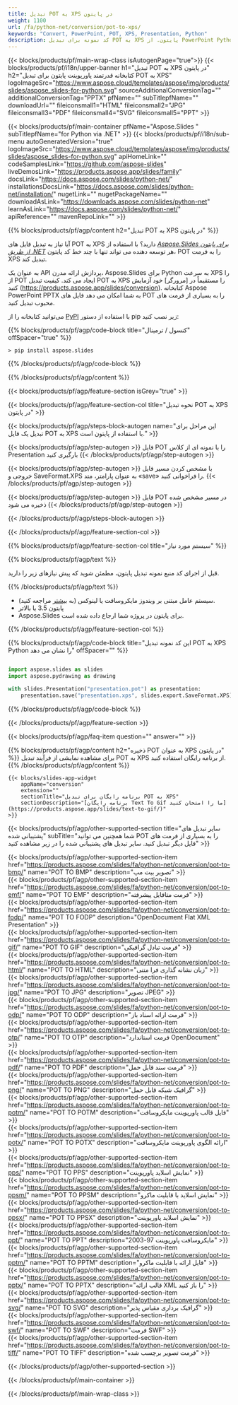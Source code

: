 ```yaml
---
title: تبدیل POT به XPS در پایتون
weight: 1100
url: /fa/python-net/conversion/pot-to-xps/ 
keywords: "Convert, PowerPoint, POT, XPS, Presentation, Python"
description: کد نمونه برای تبدیل POT به XPS پایتون. از PowerPoint Python API برای تبدیل دسته ای فایل های POT به فایل های XPS استفاده کنید.
---
```


{{< blocks/products/pf/main-wrap-class isAutogenPage="true">}}
{{< blocks/products/pf/i18n/upper-banner h1="تبدیل POT به XPS در پایتون" h2="کتابخانه قدرتمند پاورپوینت پایتون برای تبدیل POT به XPS" logoImageSrc="https://www.aspose.cloud/templates/aspose/img/products/slides/aspose_slides-for-python.svg" sourceAdditionalConversionTag="" additionalConversionTag="PPTX" pfName="" subTitlepfName="" downloadUrl="" fileiconsmall1="HTML" fileiconsmall2="JPG" fileiconsmall3="PDF" fileiconsmall4="SVG" fileiconsmall5="PPT" >}}

{{< blocks/products/pf/main-container pfName="Aspose.Slides " subTitlepfName="for Python via .NET" >}}
{{< blocks/products/pf/i18n/sub-menu autoGeneratedVersion="true" logoImageSrc="https://www.aspose.cloud/templates/aspose/img/products/slides/aspose_slides-for-python.svg" apiHomeLink="" codeSamplesLink="https://github.com/aspose-slides" liveDemosLink="https://products.aspose.app/slides/family" docsLink="https://docs.aspose.com/slides/python-net/" installationsDocsLink="https://docs.aspose.com/slides/python-net/installation/" nugetLink="" nugetPackageName="" downloadAsLink="https://downloads.aspose.com/slides/python-net" learnAsLink="https://docs.aspose.com/slides/python-net/" apiReference="" mavenRepoLink="" >}}

{{% blocks/products/pf/agp/content h2="تبدیل POT به XPS در پایتون" %}}

آیا نیاز به تبدیل فایل های POT به XPS دارید؟ با استفاده از [*Aspose.Slides برای پایتون از طریق .NET*](https://products.aspose.com/slides/fa/python-net/) هر توسعه دهنده می تواند تنها با چند خط کد پایتون، POT را به فرمت XPS تبدیل کند.

به عنوان یک API پردازش ارائه مدرن، Aspose.Slides برای Python به سرعت XPS را از POT ایجاد می کند. کیفیت تبدیل POT به XPS را مستقیماً در [مرورگر] خود آزمایش کنید (https://products.aspose.app/slides/conversion). کتابخانه Aspose PowerPoint PPTX به شما امکان می دهد فایل های POT را به بسیاری از فرمت های محبوب تبدیل کنید.

می‌توانید کتابخانه را از [PyPI](https://pypi.org/project/Aspose.Slides/) با استفاده از دستور pip زیر نصب کنید:

{{% blocks/products/pf/agp/code-block title="کنسول / ترمینال" offSpacer="true" %}}

```console
> pip install aspose.slides

```

{{% /blocks/products/pf/agp/code-block %}}

{{% /blocks/products/pf/agp/content %}}

{{< blocks/products/pf/agp/feature-section isGrey="true" >}}

{{< blocks/products/pf/agp/feature-section-col title="نحوه تبدیل POT به XPS در پایتون" >}}

{{< blocks/products/pf/agp/steps-block-autogen name="این مراحل برای تبدیل یک فایل POT به XPS با استفاده از پایتون است." >}}

{{< blocks/products/pf/agp/step-autogen >}}
فایل POT را با نمونه ای از کلاس Presentation بارگیری کنید
{{< /blocks/products/pf/agp/step-autogen >}}

{{< blocks/products/pf/agp/step-autogen >}}
با مشخص کردن مسیر فایل خروجی و SaveFormat.XPS به عنوان پارامتر، متد «save» را فراخوانی کنید.
{{< /blocks/products/pf/agp/step-autogen >}}

{{< blocks/products/pf/agp/step-autogen >}}
فایل POT در مسیر مشخص شده ذخیره می شود
{{< /blocks/products/pf/agp/step-autogen >}}

{{< /blocks/products/pf/agp/steps-block-autogen >}}

{{< /blocks/products/pf/agp/feature-section-col >}}

{{% blocks/products/pf/agp/feature-section-col title="سیستم مورد نیاز" %}}

{{% blocks/products/pf/agp/text %}}

 قبل از اجرای کد منبع نمونه تبدیل پایتون، مطمئن شوید که پیش نیازهای زیر را دارید.

{{% /blocks/products/pf/agp/text %}}

- سیستم عامل مبتنی بر ویندوز مایکروسافت یا لینوکس (به [بیشتر](https://docs.aspose.com/slides/python-net/system-requirements/) مراجعه کنید).
- پایتون 3.5 یا بالاتر
- Aspose.Slides برای پایتون در پروژه شما ارجاع داده شده است.

{{% /blocks/products/pf/agp/feature-section-col %}}

{{% blocks/products/pf/agp/code-block title="این کد نمونه تبدیل POT به XPS Python را نشان می دهد" offSpacer="" %}}

```py

import aspose.slides as slides
import aspose.pydrawing as drawing

with slides.Presentation("presentation.pot") as presentation:
    presentation.save("presentation.xps", slides.export.SaveFormat.XPS)

```
{{% /blocks/products/pf/agp/code-block %}}

{{< /blocks/products/pf/agp/feature-section >}}

{{< blocks/products/pf/agp/faq-item question="" answer="" >}}
 
{{% blocks/products/pf/agp/content h2="ذخیره POT به عنوان XPS در پایتون" %}}
برای مشاهده نمایشی از فرآیند تبدیل POT به XPS از برنامه رایگان استفاده کنید. 
{{% /blocks/products/pf/agp/content %}}

<!-- aboutfile Starts -->

<!-- aboutfile Ends -->

    {{< blocks/slides-app-widget 
        appName="conversion"
        extension=""
        sectionTitle="برنامه رایگان برای تبدیل POT به XPS" 
        sectionDescription="[برنامه رایگان Text To Gif ما را امتحان کنید](https://products.aspose.app/slides/text-to-gif/)" 
    >}}
    
{{< blocks/products/pf/agp/other-supported-section title="سایر تبدیل های پشتیبانی شده" subTitle="شما همچنین می توانید POT را به بسیاری از فرمت های فایل دیگر تبدیل کنید. سایر تبدیل های پشتیبانی شده را در زیر مشاهده کنید" >}}

{{< blocks/products/pf/agp/other-supported-section-item href="https://products.aspose.com/slides/fa/python-net/conversion/pot-to-bmp/" name="POT TO BMP" description="تصویر بیت مپ" >}}  
{{< blocks/products/pf/agp/other-supported-section-item href="https://products.aspose.com/slides/fa/python-net/conversion/pot-to-emf/" name="POT TO EMF" description="فرمت متافایل پیشرفته" >}}  
{{< blocks/products/pf/agp/other-supported-section-item href="https://products.aspose.com/slides/fa/python-net/conversion/pot-to-fodp/" name="POT TO FODP" description="OpenDocument Flat XML Presentation" >}}  
{{< blocks/products/pf/agp/other-supported-section-item href="https://products.aspose.com/slides/fa/python-net/conversion/pot-to-gif/" name="POT TO GIF" description="فرمت تبادل گرافیکی" >}}  
{{< blocks/products/pf/agp/other-supported-section-item href="https://products.aspose.com/slides/fa/python-net/conversion/pot-to-html/" name="POT TO HTML" description="زبان نشانه گذاری فرا متنی" >}}  
{{< blocks/products/pf/agp/other-supported-section-item href="https://products.aspose.com/slides/fa/python-net/conversion/pot-to-jpg/" name="POT TO JPG" description="تصویر JPEG" >}}  
{{< blocks/products/pf/agp/other-supported-section-item href="https://products.aspose.com/slides/fa/python-net/conversion/pot-to-odp/" name="POT TO ODP" description="فرمت ارائه اسناد باز" >}}  
{{< blocks/products/pf/agp/other-supported-section-item href="https://products.aspose.com/slides/fa/python-net/conversion/pot-to-otp/" name="POT TO OTP" description="فرمت استاندارد OpenDocument" >}}  
{{< blocks/products/pf/agp/other-supported-section-item href="https://products.aspose.com/slides/fa/python-net/conversion/pot-to-pdf/" name="POT TO PDF" description="فرمت سند قابل حمل" >}}  
{{< blocks/products/pf/agp/other-supported-section-item href="https://products.aspose.com/slides/fa/python-net/conversion/pot-to-png/" name="POT TO PNG" description="گرافیک شبکه قابل حمل" >}}  
{{< blocks/products/pf/agp/other-supported-section-item href="https://products.aspose.com/slides/fa/python-net/conversion/pot-to-potm/" name="POT TO POTM" description="فایل قالب پاورپوینت مایکروسافت" >}}  
{{< blocks/products/pf/agp/other-supported-section-item href="https://products.aspose.com/slides/fa/python-net/conversion/pot-to-potx/" name="POT TO POTX" description="ارائه الگوی پاورپوینت مایکروسافت" >}}  
{{< blocks/products/pf/agp/other-supported-section-item href="https://products.aspose.com/slides/fa/python-net/conversion/pot-to-pps/" name="POT TO PPS" description="نمایش اسلاید پاورپوینت" >}}  
{{< blocks/products/pf/agp/other-supported-section-item href="https://products.aspose.com/slides/fa/python-net/conversion/pot-to-ppsm/" name="POT TO PPSM" description="نمایش اسلاید با قابلیت ماکرو" >}}  
{{< blocks/products/pf/agp/other-supported-section-item href="https://products.aspose.com/slides/fa/python-net/conversion/pot-to-ppsx/" name="POT TO PPSX" description="نمایش اسلاید پاورپوینت" >}}  
{{< blocks/products/pf/agp/other-supported-section-item href="https://products.aspose.com/slides/fa/python-net/conversion/pot-to-ppt/" name="POT TO PPT" description="مایکروسافت پاورپوینت 97-2003" >}}  
{{< blocks/products/pf/agp/other-supported-section-item href="https://products.aspose.com/slides/fa/python-net/conversion/pot-to-pptm/" name="POT TO PPTM" description="فایل ارائه با قابلیت ماکرو" >}}  
{{< blocks/products/pf/agp/other-supported-section-item href="https://products.aspose.com/slides/fa/python-net/conversion/pot-to-pptx/" name="POT TO PPTX" description="قالب ارائه XML را باز کنید" >}}  
{{< blocks/products/pf/agp/other-supported-section-item href="https://products.aspose.com/slides/fa/python-net/conversion/pot-to-svg/" name="POT TO SVG" description="گرافیک برداری مقیاس پذیر" >}}  
{{< blocks/products/pf/agp/other-supported-section-item href="https://products.aspose.com/slides/fa/python-net/conversion/pot-to-swf/" name="POT TO SWF" description="فرمت SWF" >}}  
{{< blocks/products/pf/agp/other-supported-section-item href="https://products.aspose.com/slides/fa/python-net/conversion/pot-to-tiff/" name="POT TO TIFF" description="فرمت تصویر برچسب شده" >}}  


{{< /blocks/products/pf/agp/other-supported-section >}}

{{< /blocks/products/pf/main-container >}}
    
{{< /blocks/products/pf/main-wrap-class >}}